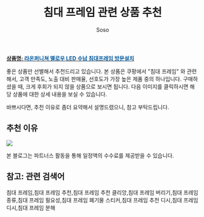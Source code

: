 ﻿---
layout: post
title:  "침대 프레임 관련 상품 추천"
author: Soso
categories: [ 가구/인테리어 ]
tags: [침대 프레임,침대 프레임 추천,침대 프레임 추천 클리앙,침대 프레임 버리기,침대 프레임 종류,침대 프레임 필요성,침대 프레임 폐기물 스티커,침대 프레임 추천 디시,침대 프레임 디시,침대 프레임 분해]
image: https://ads-partners.coupang.com/image1/arEpuwOEFNFvGo9capxaA1T4wr-kK1vPi6It_5uCqp-0lrUGLggQBsfDVxZPlB6AhaJugxeP2u87HDPums-XsHaJ5FfHmfCOZ3zNsuySsroijNSGyQXxqM8voP6DR9i4OhND7uJDD6tkkKSCUmywq4yaNVELmi4e4FAMmYHF25R4Nq9xGy5pjmeOoULWR89XquTd-2zhGdaYUnjTLbWnqckDa-r8UBVCyocesQSTpaFyl-lRuHgYlyNfrOyQ50kmqXfzjVUL5ewRjzhOGq9M7w== 
description: "쿠팡에서 침대 프레임 관련 상품으로 가장 고객 선호도가 높은 제품 중 하나입니다."
---

<a href="https://link.coupang.com/re/AFFSDP?lptag=AF5673682&pageKey=7225166007&itemId=18319571109&vendorItemId=85464365403&traceid=V0-153-319d211ed4fda4b4&requestid=20231102082550267107378362&token=31850C%7CMIXED"><b>상품명: <font color='#01579B'>라온퍼니쳐 멜로우 LED 수납 침대프레임 방문설치</font></b></a>

좋은 상품만 선별해서 추천드리고 있습니다.
본 상품은 쿠팡에서 "침대 프레임" 와 관련해서, 고객 만족도, 노출 대비 판매율, 선호도가 가장 높은 제품 중의 하나입니다.
구매하셨을 때, 크게 후회가 되지 않을 상품으로 보시면 됩니다. 
다음 이미지를 클릭하시면 해당 상품에 대한 상세 내용을 보실 수 있습니다.

바쁘시다면, 추천 이유로 좀더 요약해서 설명드렸으니, 참고 부탁드립니다.

## 추천 이유 

<a href="https://link.coupang.com/re/AFFSDP?lptag=AF5673682&pageKey=7225166007&itemId=18319571109&vendorItemId=85464365403&traceid=V0-153-319d211ed4fda4b4&requestid=20231102082550267107378362&token=31850C%7CMIXED"><img src="https://thumbnail10.coupangcdn.com/thumbnails/remote/q89/image/rs_quotation_api/hvmdln6z/450541237c11493d9d08eac50752dff0.jpg"></a> 

본 블로그는 파트너스 활동을 통해 일정액의 수수료를 제공받을 수 있습니다.

## 참고: 관련 검색어    
침대 프레임,침대 프레임 추천,침대 프레임 추천 클리앙,침대 프레임 버리기,침대 프레임 종류,침대 프레임 필요성,침대 프레임 폐기물 스티커,침대 프레임 추천 디시,침대 프레임 디시,침대 프레임 분해